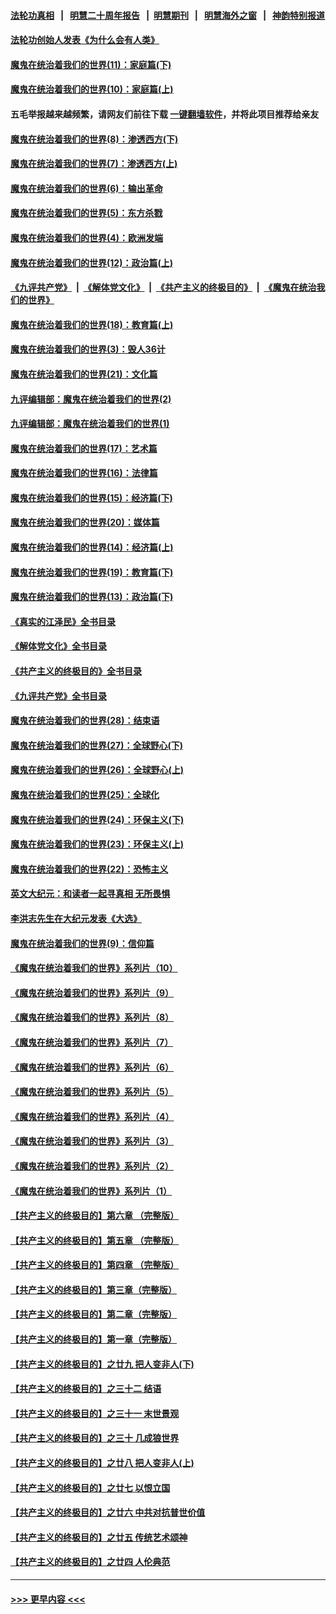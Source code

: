 #### [法轮功真相](https://github.com/gfw-breaker/truth/blob/master/README.md?t=0) &nbsp;&nbsp;|&nbsp;&nbsp; [明慧二十周年报告](https://github.com/gfw-breaker/mh-reports/blob/master/README.md?t=0) &nbsp;&nbsp;|&nbsp;&nbsp;[明慧期刊](https://github.com/gfw-breaker/mh-qikan) &nbsp;&nbsp;|&nbsp;&nbsp; [明慧海外之窗](https://github.com/gfw-breaker/mh-news/blob/master/README.md?t=0) &nbsp;&nbsp;|&nbsp;&nbsp; [神韵特别报道](https://github.com/gfw-breaker/mh-news/blob/master/shenyun.md?t=0)
#### [法轮功创始人发表《为什么会有人类》](../pages/nsc422/n13912117.md?t=03270943) 
#### [魔鬼在统治着我们的世界(11)：家庭篇(下)](../pages/nsc422/n10440961.md?t=03270943) 
#### [魔鬼在统治着我们的世界(10)：家庭篇(上)](../pages/nsc422/n10435448.md?t=03270943) 
#### 五毛举报越来越频繁，请网友们前往下载 [一键翻墙软件](https://github.com/gfw-breaker/ssr-accounts)，并将此项目推荐给亲友
#### [魔鬼在统治着我们的世界(8)：渗透西方(下)](../pages/nsc422/n10429603.md?t=03270943) 
#### [魔鬼在统治着我们的世界(7)：渗透西方(上)](../pages/nsc422/n10426013.md?t=03270943) 
#### [魔鬼在统治着我们的世界(6)：输出革命](../pages/nsc422/n10421536.md?t=03270943) 
#### [魔鬼在统治着我们的世界(5)：东方杀戮](../pages/nsc422/n10417707.md?t=03270943) 
#### [魔鬼在统治着我们的世界(4)：欧洲发端](../pages/nsc422/n10414890.md?t=03270943) 
#### [魔鬼在统治着我们的世界(12)：政治篇(上)](../pages/nsc422/n10444576.md?t=03270943) 
#### [《九评共产党》](https://github.com/begood0513/9ping.md/blob/master/README.md) &nbsp;|&nbsp; [《解体党文化》](../../../../jtdwh.md/blob/master/README.md)  &nbsp;|&nbsp; [《共产主义的终极目的》](../../../../gczydzjmd.md/blob/master/README.md) &nbsp;|&nbsp; [《魔鬼在统治我们的世界》](../../../../mgztzwmdsj.md/blob/master/README.md) 
#### [魔鬼在统治着我们的世界(18)：教育篇(上)](../pages/nsc422/n10526970.md?t=03270943) 
#### [魔鬼在统治着我们的世界(3)：毁人36计](../pages/nsc422/n10411583.md?t=03270943) 
#### [魔鬼在统治着我们的世界(21)：文化篇](../pages/nsc422/n10597706.md?t=03270943) 
#### [九评编辑部：魔鬼在统治着我们的世界(2)](../pages/nsc422/n10410036.md?t=03270943) 
#### [九评编辑部：魔鬼在统治着我们的世界(1)](../pages/nsc422/n10406825.md?t=03270943) 
#### [魔鬼在统治着我们的世界(17)：艺术篇](../pages/nsc422/n10499093.md?t=03270943) 
#### [魔鬼在统治着我们的世界(16)：法律篇](../pages/nsc422/n10485969.md?t=03270943) 
#### [魔鬼在统治着我们的世界(15)：经济篇(下)](../pages/nsc422/n10469975.md?t=03270943) 
#### [魔鬼在统治着我们的世界(20)：媒体篇](../pages/nsc422/n10586579.md?t=03270943) 
#### [魔鬼在统治着我们的世界(14)：经济篇(上)](../pages/nsc422/n10457370.md?t=03270943) 
#### [魔鬼在统治着我们的世界(19)：教育篇(下)](../pages/nsc422/n10564808.md?t=03270943) 
#### [魔鬼在统治着我们的世界(13)：政治篇(下)](../pages/nsc422/n10448270.md?t=03270943) 
#### [《真实的江泽民》全书目录](../pages/nsc422/n13721399.md?t=03270943) 
#### [《解体党文化》全书目录](../pages/nsc422/n13721157.md?t=03270943) 
#### [《共产主义的终极目的》全书目录](../pages/nsc422/n13721048.md?t=03270943) 
#### [《九评共产党》全书目录](../pages/nsc422/n13708085.md?t=03270943) 
#### [魔鬼在统治着我们的世界(28)：结束语](../pages/nsc422/n10936246.md?t=03270943) 
#### [魔鬼在统治着我们的世界(27)：全球野心(下)](../pages/nsc422/n10928319.md?t=03270943) 
#### [魔鬼在统治着我们的世界(26)：全球野心(上)](../pages/nsc422/n10900318.md?t=03270943) 
#### [魔鬼在统治着我们的世界(25)：全球化](../pages/nsc422/n10788205.md?t=03270943) 
#### [魔鬼在统治着我们的世界(24)：环保主义(下)](../pages/nsc422/n10695307.md?t=03270943) 
#### [魔鬼在统治着我们的世界(23)：环保主义(上)](../pages/nsc422/n10688613.md?t=03270943) 
#### [魔鬼在统治着我们的世界(22)：恐怖主义](../pages/nsc422/n10614727.md?t=03270943) 
#### [英文大纪元：和读者一起寻真相 无所畏惧](../pages/nsc422/n12542027.md?t=03270943) 
#### [李洪志先生在大纪元发表《大选》](../pages/nsc422/n12534746.md?t=03270943) 
#### [魔鬼在统治着我们的世界(9)：信仰篇](../pages/nsc422/n10432159.md?t=03270943) 
#### [《魔鬼在统治着我们的世界》系列片（10）](../pages/nsc422/n12292670.md?t=03270943) 
#### [《魔鬼在统治着我们的世界》系列片（9）](../pages/nsc422/n12290859.md?t=03270943) 
#### [《魔鬼在统治着我们的世界》系列片（8）](../pages/nsc422/n12287445.md?t=03270943) 
#### [《魔鬼在统治着我们的世界》系列片（7）](../pages/nsc422/n12283425.md?t=03270943) 
#### [《魔鬼在统治着我们的世界》系列片（6）](../pages/nsc422/n12282314.md?t=03270943) 
#### [《魔鬼在统治着我们的世界》系列片（5）](../pages/nsc422/n12281419.md?t=03270943) 
#### [《魔鬼在统治着我们的世界》系列片（4）](../pages/nsc422/n12274024.md?t=03270943) 
#### [《魔鬼在统治着我们的世界》系列片（3）](../pages/nsc422/n12271322.md?t=03270943) 
#### [《魔鬼在统治着我们的世界》系列片（2）](../pages/nsc422/n12269049.md?t=03270943) 
#### [《魔鬼在统治着我们的世界》系列片（1）](../pages/nsc422/n12267575.md?t=03270943) 
#### [【共产主义的终极目的】第六章 （完整版）](../pages/nsc422/n11428913.md?t=03270943) 
#### [【共产主义的终极目的】第五章 （完整版）](../pages/nsc422/n11428912.md?t=03270943) 
#### [【共产主义的终极目的】第四章 （完整版）](../pages/nsc422/n11428907.md?t=03270943) 
#### [【共产主义的终极目的】第三章（完整版）](../pages/nsc422/n11428848.md?t=03270943) 
#### [【共产主义的终极目的】第二章（完整版）](../pages/nsc422/n11428831.md?t=03270943) 
#### [【共产主义的终极目的】第一章（完整版）](../pages/nsc422/n11417651.md?t=03270943) 
#### [【共产主义的终极目的】之廿九 把人变非人(下)](../pages/nsc422/n11344140.md?t=03270943) 
#### [【共产主义的终极目的】之三十二 结语](../pages/nsc422/n11360535.md?t=03270943) 
#### [【共产主义的终极目的】之三十一 末世景观](../pages/nsc422/n11351129.md?t=03270943) 
#### [【共产主义的终极目的】之三十 几成狼世界](../pages/nsc422/n11348280.md?t=03270943) 
#### [【共产主义的终极目的】之廿八 把人变非人(上)](../pages/nsc422/n11340492.md?t=03270943) 
#### [【共产主义的终极目的】之廿七 以恨立国](../pages/nsc422/n11336944.md?t=03270943) 
#### [【共产主义的终极目的】之廿六 中共对抗普世价值](../pages/nsc422/n11324785.md?t=03270943) 
#### [【共产主义的终极目的】之廿五 传统艺术颂神](../pages/nsc422/n11296396.md?t=03270943) 
#### [【共产主义的终极目的】之廿四 人伦典范](../pages/nsc422/n11296397.md?t=03270943) 

----
#### [ >>> 更早内容 <<< ](../indexes/nsc422-earlier.md)
